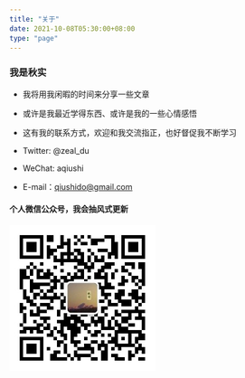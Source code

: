 ```yaml
---
title: "关于"
date: 2021-10-08T05:30:00+08:00
type: "page"
---
```


### 我是秋实

- 我将用我闲暇的时间来分享一些文章 
- 或许是我最近学得东西、或许是我的一些心情感悟  

- 这有我的联系方式，欢迎和我交流指正，也好督促我不断学习   
- Twitter: @zeal_du
- WeChat: aqiushi
- E-mail：qiushido@gmail.com  

#### 个人微信公众号，我会抽风式更新  
![weixin](/img/wechat.jpg)

